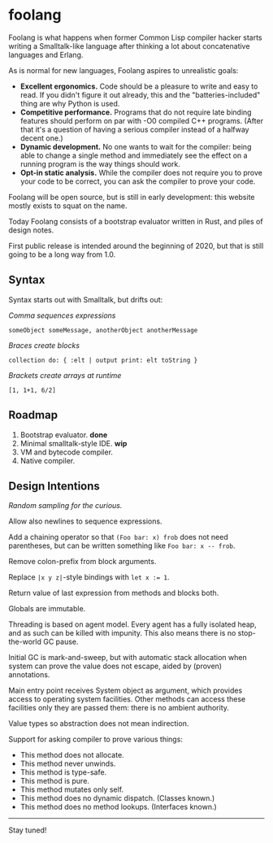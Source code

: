 # foolang

Foolang is what happens when former Common Lisp compiler hacker
starts writing a Smalltalk-like language after thinking a lot
about concatenative languages and Erlang.

As is normal for new languages, Foolang aspires to unrealistic goals:

- **Excellent ergonomics.** Code should be a pleasure to write and
  easy to read. If you didn't figure it out already, this and the
  "batteries-included" thing are why Python is used.
- **Competitive performance.** Programs that do not require late binding
  features should perform on par with -O0 compiled C++ programs. (After that
  it's a question of having a serious compiler instead of a halfway decent one.)
- **Dynamic development.** No one wants to wait for the compiler: being
  able to change a single method and immediately see the effect on a running
  program is the way things should work.
- **Opt-in static analysis.** While the compiler does not require you to
  prove your code to be correct, you can ask the compiler to prove your
  code.

Foolang will be open source, but is still in early development: this website
mostly exists to squat on the name.

Today Foolang consists of a bootstrap evaluator written in Rust, and
piles of design notes.

First public release is intended around the beginning of 2020, but that is
still going to be a long way from 1.0.

## Syntax

Syntax starts out with Smalltalk, but drifts out:

_Comma sequences expressions_

```
someObject someMessage, anotherObject anotherMessage
```

_Braces create blocks_

```
collection do: { :elt | output print: elt toString }
```

_Brackets create arrays at runtime_

```
[1, 1+1, 6/2]
```

## Roadmap

1. Bootstrap evaluator. **done**
2. Minimal smalltalk-style IDE. **wip**
3. VM and bytecode compiler.
4. Native compiler.

## Design Intentions

_Random sampling for the curious._

Allow also newlines to sequence expressions.

Add a chaining operator so that `(Foo bar: x) frob` does not
need parentheses, but can be written something like
`Foo bar: x -- frob`.

Remove colon-prefix from block arguments.

Replace `|x y z|`-style bindings with `let x := 1`.

Return value of last expression from methods and blocks both.

Globals are immutable.

Threading is based on agent model. Every agent has a fully isolated
heap, and as such can be killed with impunity. This also means there
is no stop-the-world GC pause.

Initial GC is mark-and-sweep, but with automatic stack allocation when system
can prove the value does not escape, aided by (proven) annotations.

Main entry point receives System object as argument, which
provides access to operating system facilities. Other methods can access
these facilities only they are passed them: there is no ambient authority.

Value types so abstraction does not mean indirection.

Support for asking compiler to prove various things:
- This method does not allocate.
- This method never unwinds.
- This method is type-safe.
- This method is pure.
- This method mutates only self.
- This method does no dynamic dispatch. (Classes known.)
- This method does no method lookups. (Interfaces known.)

---

Stay tuned!

